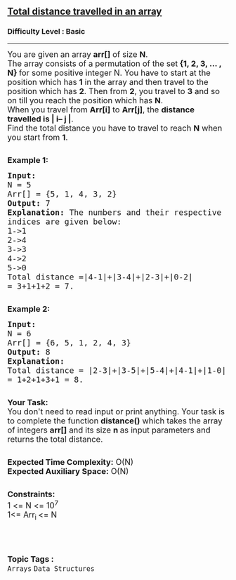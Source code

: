 <h2><a href="https://practice.geeksforgeeks.org/problems/total-distance-travelled-in-an-array3628/1?page=1&difficulty[]=-1&status[]=unsolved&category[]=Arrays&sortBy=submissions">Total distance travelled in an array</a></h2><h3>Difficulty Level : Basic</h3><hr><div class="problems_problem_content__Xm_eO"><p><span style="font-size:18px">You are given an array <strong>arr[]</strong> of size <strong>N</strong>.<br>
The array&nbsp;consists of a permutation of the set<strong> {1, 2, 3, … , N} </strong>for some positive integer N. You have to start at the position which has <strong>1</strong> in the array and then travel to the position which has <strong>2</strong>. Then from <strong>2</strong>, you travel to <strong>3</strong> and so on till you reach the position which has <strong>N</strong>.<br>
When you travel from <strong>Arr[i]</strong> to <strong>Arr[j]</strong>, the <strong>distance travelled is | i– j |</strong>.<br>
Find the total distance you have to travel to reach <strong>N</strong> when you start from <strong>1</strong>.</span></p>

<p><br>
<span style="font-size:18px"><strong>Example 1:</strong></span></p>

<pre><span style="font-size:18px"><strong>Input:
</strong>N = 5
Arr[] = {5, 1, 4, 3, 2}
<strong>Output:</strong> 7
<strong>Explanation:</strong> The numbers and their respective 
indices are given below:
1-&gt;1
2-&gt;4
3-&gt;3
4-&gt;2
5-&gt;0
Total distance =|4-1|+|3-4|+|2-3|+|0-2| 
= 3+1+1+2 = 7.
</span></pre>

<p><br>
<span style="font-size:18px"><strong>Example 2:</strong></span></p>

<pre><span style="font-size:18px"><strong>Input:
</strong>N = 6
Arr[] = {6, 5, 1, 2, 4, 3}
<strong>Output:</strong> 8
<strong>Explanation:</strong>&nbsp;
Total distance = |2-3|+|3-5|+|5-4|+|4-1|+|1-0| 
= 1+2+1+3+1 = 8.</span></pre>

<p><br>
<span style="font-size:18px"><strong>Your Task:</strong><br>
You don't need to read input or print anything. Your task is to complete the function&nbsp;<strong>distance()</strong>&nbsp;which takes the array of integers&nbsp;<strong>arr[]</strong>&nbsp;and its size&nbsp;<strong>n&nbsp;</strong>as input parameters and returns the total distance.</span><br>
&nbsp;</p>

<p><span style="font-size:18px"><strong>Expected Time Complexity:</strong>&nbsp;O(N)<br>
<strong>Expected Auxiliary Space:</strong>&nbsp;O(N)</span></p>

<p><br>
<span style="font-size:18px"><strong>Constraints:</strong><br>
1 &lt;= N &lt;= 10<sup>7</sup><br>
1&lt;= Arr<sub>i </sub>&lt;= N</span></p>

<p>&nbsp;</p>
</div><br><p><span style=font-size:18px><strong>Topic Tags : </strong><br><code>Arrays</code>&nbsp;<code>Data Structures</code>&nbsp;